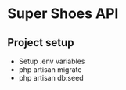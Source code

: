 
# Super Shoes API

## Project setup

- Setup .env variables
- php artisan migrate
- php artisan db:seed
